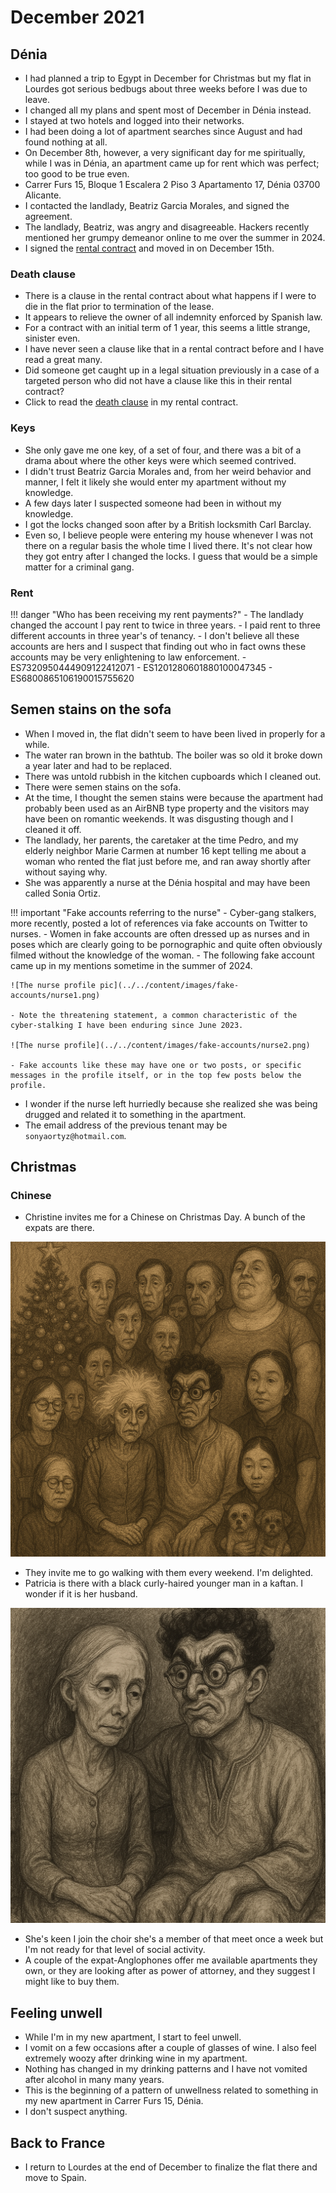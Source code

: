# December 2021

## Dénia

- I had planned a trip to Egypt in December for Christmas but my flat in Lourdes got serious bedbugs about three weeks before I was due to leave.
- I changed all my plans and spent most of December in Dénia instead.
- I stayed at two hotels and logged into their networks.
- I had been doing a lot of apartment searches since August and had found nothing at all.
- On December 8th, however, a very significant day for me spiritually, while I was in Dénia, an apartment came up for rent which was perfect; too good to be true even.
- Carrer Furs 15, Bloque 1 Escalera 2 Piso 3 Apartamento 17, Dénia 03700 Alicante.
- I contacted the landlady, Beatriz Garcia Morales, and signed the agreement.
- The landlady, Beatriz, was angry and disagreeable. Hackers recently mentioned her grumpy demeanor online to me over the summer in 2024.
- I signed the [rental contract](../../content/documents/contracto/rental-contract.pdf) and moved in on December 15th.

### Death clause

- There is a clause in the rental contract about what happens if I were to die in the flat prior to termination of the lease.
- It appears to relieve the owner of all indemnity enforced by Spanish law.
- For a contract with an initial term of 1 year, this seems a little strange, sinister even.
- I have never seen a clause like that in a rental contract before and I have read a great many.
- Did someone get caught up in a legal situation previously in a case of a targeted person who did not have a clause like this in their rental contract?
- Click to read the [death clause](../../content/documents/contracto/death%20clause.jpeg) in my rental contract.

### Keys

- She only gave me one key, of a set of four, and there was a bit of a drama about where the other keys were which seemed contrived.
- I didn't trust Beatriz Garcia Morales and, from her weird behavior and manner, I felt it likely she would enter my apartment without my knowledge.
- A few days later I suspected someone had been in without my knowledge.
- I got the locks changed soon after by a British locksmith Carl Barclay.
- Even so, I believe people were entering my house whenever I was not there on a regular basis the whole time I lived there. It's not clear how they got entry after I changed the locks. I guess that would be a simple matter for a criminal gang.

### Rent

!!! danger "Who has been receiving my rent payments?"
    - The landlady changed the account I pay rent to twice in three years.
    - I paid rent to three different accounts in three year's of tenancy.
    - I don't believe all these accounts are hers and I suspect that finding out who in fact owns these accounts may be very enlightening to law enforcement.
        - ES7320950444909122412071
        - ES1201280601880100047345
        - ES6800865106190015755620

## Semen stains on the sofa

- When I moved in, the flat didn't seem to have been lived in properly for a while.
- The water ran brown in the bathtub. The boiler was so old it broke down a year later and had to be replaced.
- There was untold rubbish in the kitchen cupboards which I cleaned out.
- There were semen stains on the sofa. 
- At the time, I thought the semen stains were because the apartment had probably been used as an AirBNB type property and the visitors may have been on romantic weekends. It was disgusting though and I cleaned it off.
- The landlady, her parents, the caretaker at the time Pedro, and my elderly neighbor Marie Carmen at number 16 kept telling me about a woman who rented the flat just before me, and ran away shortly after without saying why. 
- She was apparently a nurse at the Dénia hospital and may have been called Sonia Ortiz.

!!! important "Fake accounts referring to the nurse"
    - Cyber-gang stalkers, more recently, posted a lot of references via fake accounts on Twitter to nurses.
    - Women in fake accounts are often dressed up as nurses and in poses which are clearly going to be pornographic and quite often obviously filmed without the knowledge of the woman.
    - The following fake account came up in my mentions sometime in the summer of 2024.

    ![The nurse profile pic](../../content/images/fake-accounts/nurse1.png)

    - Note the threatening statement, a common characteristic of the cyber-stalking I have been enduring since June 2023.

    ![The nurse profile](../../content/images/fake-accounts/nurse2.png)

    - Fake accounts like these may have one or two posts, or specific messages in the profile itself, or in the top few posts below the profile.

- I wonder if the nurse left hurriedly because she realized she was being drugged and related it to something in the apartment.
- The email address of the previous tenant may be `sonyaortyz@hotmail.com`.

## Christmas 

### Chinese

- Christine invites me for a Chinese on Christmas Day. A bunch of the expats are there.

![Christmas dinner](../../content/images/christmas-dinner.PNG)

- They invite me to go walking with them every weekend. I'm delighted.
- Patricia is there with a black curly-haired younger man in a kaftan. I wonder if it is her husband.

![Patricia and her husband](../../content/images/p-and-dodgy-bloke-1.PNG)

- She's keen I join the choir she's a member of that meet once a week but I'm not ready for that level of social activity. 
- A couple of the expat-Anglophones offer me available apartments they own, or they are looking after as power of attorney, and they suggest I might like to buy them. 

## Feeling unwell

- While I'm in my new apartment, I start to feel unwell.
- I vomit on a few occasions after a couple of glasses of wine. I also feel extremely woozy after drinking wine in my apartment.
- Nothing has changed in my drinking patterns and I have not vomited after alcohol in many many years.
- This is the beginning of a pattern of unwellness related to something in my new apartment in Carrer Furs 15, Dénia.
- I don't suspect anything.

## Back to France

- I return to Lourdes at the end of December to finalize the flat there and move to Spain.
